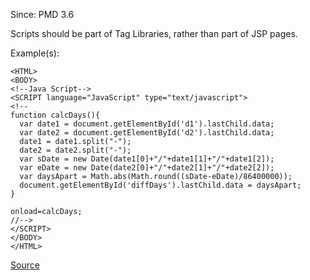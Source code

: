Since: PMD 3.6

Scripts should be part of Tag Libraries, rather than part of JSP pages.

Example(s):
```
<HTML>
<BODY>
<!--Java Script-->
<SCRIPT language="JavaScript" type="text/javascript">
<!--
function calcDays(){
  var date1 = document.getElementById('d1').lastChild.data;
  var date2 = document.getElementById('d2').lastChild.data;
  date1 = date1.split("-");
  date2 = date2.split("-");
  var sDate = new Date(date1[0]+"/"+date1[1]+"/"+date1[2]);
  var eDate = new Date(date2[0]+"/"+date2[1]+"/"+date2[2]);
  var daysApart = Math.abs(Math.round((sDate-eDate)/86400000));
  document.getElementById('diffDays').lastChild.data = daysApart;
}

onload=calcDays;
//-->
</SCRIPT>
</BODY>
</HTML>
```

[Source](https://pmd.github.io/pmd-5.6.1/pmd-jsp/rules/jsp/basic.html#NoLongScripts)
